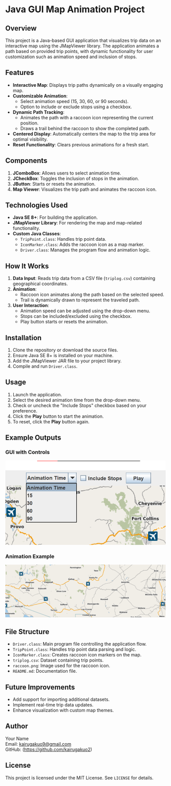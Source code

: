 # Java GUI Map Animation Project

## Overview
This project is a Java-based GUI application that visualizes trip data on an interactive map using the JMapViewer library. The application animates a path based on provided trip points, with dynamic functionality for user customization such as animation speed and inclusion of stops.

## Features
- **Interactive Map**: Displays trip paths dynamically on a visually engaging map.
- **Customizable Animation**:
  - Select animation speed (15, 30, 60, or 90 seconds).
  - Option to include or exclude stops using a checkbox.
- **Dynamic Path Tracking**:
  - Animates the path with a raccoon icon representing the current position.
  - Draws a trail behind the raccoon to show the completed path.
- **Centered Display**: Automatically centers the map to the trip area for optimal visibility.
- **Reset Functionality**: Clears previous animations for a fresh start.

## Components
1. **JComboBox**: Allows users to select animation time.
2. **JCheckBox**: Toggles the inclusion of stops in the animation.
3. **JButton**: Starts or resets the animation.
4. **Map Viewer**: Visualizes the trip path and animates the raccoon icon.

## Technologies Used
- **Java SE 8+**: For building the application.
- **JMapViewer Library**: For rendering the map and map-related functionality.
- **Custom Java Classes**:
  - `TripPoint.class`: Handles trip point data.
  - `IconMarker.class`: Adds the raccoon icon as a map marker.
  - `Driver.class`: Manages the program flow and animation logic.

## How It Works
1. **Data Input**: Reads trip data from a CSV file (`triplog.csv`) containing geographical coordinates.
2. **Animation**:
   - Raccoon icon animates along the path based on the selected speed.
   - Trail is dynamically drawn to represent the traveled path.
3. **User Interaction**:
   - Animation speed can be adjusted using the drop-down menu.
   - Stops can be included/excluded using the checkbox.
   - Play button starts or resets the animation.

## Installation
1. Clone the repository or download the source files.
2. Ensure Java SE 8+ is installed on your machine.
3. Add the JMapViewer JAR file to your project library.
4. Compile and run `Driver.class`.

## Usage
1. Launch the application.
2. Select the desired animation time from the drop-down menu.
3. Check or uncheck the "Include Stops" checkbox based on your preference.
4. Click the **Play** button to start the animation.
5. To reset, click the **Play** button again.

## Example Outputs
### GUI with Controls
![GUI Example](./ComponentEx.png)

### Animation Example
![Animation Example](./Animation.gif)

## File Structure
- `Driver.class`: Main program file controlling the application flow.
- `TripPoint.class`: Handles trip point data parsing and logic.
- `IconMarker.class`: Creates raccoon icon markers on the map.
- `triplog.csv`: Dataset containing trip points.
- `raccoon.png`: Image used for the raccoon icon.
- `README.md`: Documentation file.

## Future Improvements
- Add support for importing additional datasets.
- Implement real-time trip data updates.
- Enhance visualization with custom map themes.

## Author
Your Name  
Email: kairugakuo9@gmail.com  
GitHub: (https://github.com/kairugakuo2)

## License
This project is licensed under the MIT License. See `LICENSE` for details.

